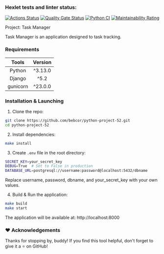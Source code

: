 ### Hexlet tests and linter status:
[![Actions Status](https://github.com/bebcor/python-project-52/actions/workflows/hexlet-check.yml/badge.svg)](https://github.com/bebcor/python-project-52/actions)
[![Quality Gate Status](https://sonarcloud.io/api/project_badges/measure?project=bebcor_python-project-52&metric=alert_status)](https://sonarcloud.io/summary/new_code?id=bebcor_python-project-52)
[![Python CI](https://github.com/bebcor/python-project-52/actions/workflows/pyci.yml/badge.svg)](https://github.com/bebcor/python-project-52/actions/workflows/pyci.yml)
[![Maintainability Rating](https://sonarcloud.io/api/project_badges/measure?project=bebcor_python-project-52&metric=sqale_rating)](https://sonarcloud.io/summary/new_code?id=bebcor_python-project-52)

Project: Task Manager

Task Manager is an application designed to task tracking.

### Requirements
|     Tools      | Version |
|:--------------:|:-------:|
|     Python     | ^3.13.0 |
|     Django     |  ^5.2   |
|     gunicorn   | ^23.0.0 |


### Installation  & Launching
1. Clone the repo:
```bash
git clone https://github.com/bebcor/python-project-52.git
cd python-project-52
```
2. Install dependencies:
```bash
make install
```
3. Create `.env` file in the root directory:
```bash
SECRET_KEY=your_secret_key
DEBUG=True  # Set to False in production
DATABASE_URL=postgresql://username:password@localhost:5432/dbname
```
Replace username, password, dbname, and your_secret_key with your own values.

4. Build & Run the application:
```bash
make build
make start
```

The application will be available at: http://localhost:8000

### ❤️ Acknowledgements
Thanks for stopping by, buddy! If you find this tool helpful, don't forget to give it a ⭐ on GitHub!
